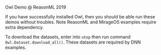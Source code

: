 Owl Demo @ ReasonML 2019

If you have successfully installed Owl, then you should be able run these demos
without troubles. Note ReasonML and MirageOS examples require extra dependency.

To download the datasets, enter into `utop` then run command
`Owl.Dataset.download_all()`. These datasets are required by DNN examples.
